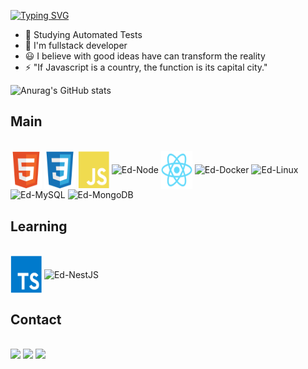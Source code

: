 

<!-- **iiReemi/iiReemi** is a ✨ _special_ ✨ repository because its `README.md` (this file) appears on your GitHub profile.-->
[![Typing SVG](https://readme-typing-svg.herokuapp.com/?color=fffff&size=35&center=true&vCenter=true&width=1000&lines=Hello,+My+Name+is+Ed+;I'm+20+years+old;I'm+from+Brazil;I'm+Fullstack+Developer;Be+Welcome!+:%29)](https://git.io/typing-svg)

<!-- - 🔭 I’m currently working on -->
- 🌱 Studying Automated Tests
- 👯 I'm fullstack developer
- 😃 I believe with good ideas have can transform the reality
- ⚡ "If Javascript is a country, the function is its capital city."

![Anurag's GitHub stats](https://github-readme-stats.vercel.app/api?username=iiReemi&show_icons=true&theme=dark)

## Main

<div style="display: inline_block"><br>
  <img align="center" alt="Ed-HTML" height="60" width="50" src="https://raw.githubusercontent.com/devicons/devicon/master/icons/html5/html5-original.svg">
  <img align="center" alt="Ed-CSS" height="60" width="50" src="https://raw.githubusercontent.com/devicons/devicon/master/icons/css3/css3-original.svg">
  <img align="center" alt="Ed-JS" height="60" width="50" src="https://raw.githubusercontent.com/devicons/devicon/master/icons/javascript/javascript-plain.svg">
  <img align="center" alt="Ed-Node" height="60" width="50" src="https://cdn.jsdelivr.net/gh/devicons/devicon/icons/nodejs/nodejs-original.svg">
  <img align="center" alt="Ed-React" height="60" width="50" src="https://raw.githubusercontent.com/devicons/devicon/master/icons/react/react-original.svg">
  <img align="center" alt="Ed-Docker" height="60" width="50" src="https://cdn.jsdelivr.net/gh/devicons/devicon/icons/docker/docker-original.svg">
  <img align="center" alt="Ed-Linux" height="60" width="50" src="https://cdn.jsdelivr.net/gh/devicons/devicon/icons/linux/linux-original.svg">
  <img align="center" alt="Ed-MySQL" height="60" width="50" src="https://cdn.jsdelivr.net/gh/devicons/devicon/icons/mysql/mysql-original.svg">
  <img align="center" alt="Ed-MongoDB" height="60" width="50" src="https://cdn.jsdelivr.net/gh/devicons/devicon/icons/mongodb/mongodb-original.svg">
</div>

## Learning
<div style="display: inline_block"><br>
  <img align="center" alt="Ed-TS" height="60" width="50" src="https://raw.githubusercontent.com/devicons/devicon/master/icons/typescript/typescript-plain.svg">
  <img align="center" alt="Ed-NestJS" height="60" width="50" src="https://cdn.jsdelivr.net/gh/devicons/devicon/icons/nestjs/nestjs-plain.svg">
</div>

## Contact
<div style="display: inline_block"><br>
  <a href="https://www.instagram.com/ej.limaa" target="_blank"><img src="https://img.shields.io/badge/-Instagram-%23E4405F?style=for-the-badge&logo=instagram&logoColor=white" target="_blank"></a>
  <a href = "mailto:eddie.limaa@gmail.com"><img src="https://img.shields.io/badge/-Gmail-%23333?style=for-the-badge&logo=gmail&logoColor=white" target="_blank"></a>
  <a href="https://www.linkedin.com/in/edlimaa" target="_blank"><img src="https://img.shields.io/badge/-LinkedIn-%230077B5?style=for-the-badge&logo=linkedin&logoColor=white" target="_blank"></a> 
</div>
